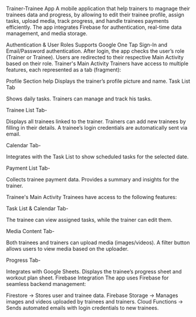 Trainer-Trainee App
A mobile application that help trainers to magnage their trainees data and progress, by allowing to edit their trainee profile,
assign tasks, upload media, track progress, and handle trainees payments efficiently.
The app integrates Firebase for authentication, real-time data management, and media storage.

Authentication & User Roles
Supports Google One Tap Sign-In and Email/Password authentication.
After login, the app checks the user’s role (Trainer or Trainee).
Users are redirected to their respective Main Activity based on their role.
Trainer's Main Activity
Trainers have access to multiple features, each represented as a tab (fragment):

Profile Section
help
Displays the trainer’s profile picture and name.
Task List Tab

Shows daily tasks.
Trainers can manage and track his tasks.

Trainee List Tab-

Displays all trainees linked to the trainer.
Trainers can add new trainees by filling in their details.
A trainee’s login credentials are automatically sent via email.

Calendar Tab-

Integrates with the Task List to show scheduled tasks for the selected date.

Payment List Tab-

Collects trainee payment data.
Provides a summary and insights for the trainer.



Trainee's Main Activity
Trainees have access to the following features:

Task List & Calendar Tab-

The trainee can view assigned tasks, while the trainer can edit them.

Media Content Tab-

Both trainees and trainers can upload media (images/videos).
A filter button allows users to view media based on the uploader.

Progress Tab-

Integrates with Google Sheets.
Displays the trainee’s progress sheet and workout plan sheet.
Firebase Integration
The app uses Firebase for seamless backend management:

Firestore → Stores user and trainee data.
Firebase Storage → Manages images and videos uploaded by trainees and trainers.
Cloud Functions → Sends automated emails with login credentials to new trainees.
